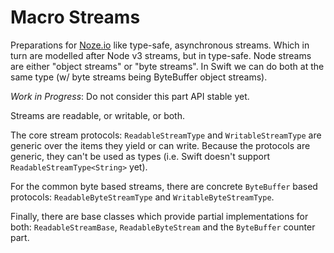 #  Macro Streams

Preparations for [Noze.io](http://noze.io) like type-safe, asynchronous streams.
Which in turn are modelled after Node v3 streams, but in type-safe.
Node streams are either "object streams" or "byte streams". In Swift we can do both at
the same type (w/ byte streams being ByteBuffer object streams).

*Work in Progress*: Do not consider this part API stable yet.

Streams are readable, or writable, or both.

The core stream protocols: `ReadableStreamType` and `WritableStreamType` are
generic over the items they yield or can write. Because the protocols are generic,
they can't be used as types (i.e. Swift doesn't support `ReadableStreamType<String>`
yet).

For the common byte based streams, there are concrete `ByteBuffer` based protocols:
`ReadableByteStreamType` and `WritableByteStreamType`.

Finally, there are base classes which provide partial implementations for both:
`ReadableStreamBase`, `ReadableByteStream` and the `ByteBuffer` counter part.
